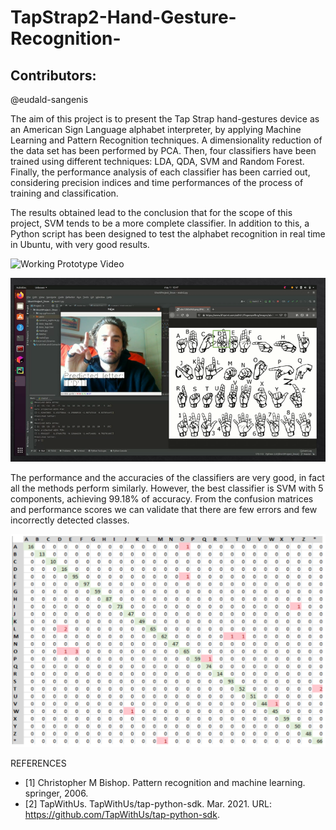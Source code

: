 # TapStrap2-Hand-Gesture-Recognition-
## Contributors:
@eudald-sangenis

The aim of this project is to present the Tap Strap hand-gestures device as an American Sign Language alphabet interpreter, by applying Machine Learning and Pattern Recognition techniques. A dimensionality reduction of the data set has been performed by PCA. Then, four classifiers have been trained using different techniques: LDA, QDA, SVM and Random Forest. Finally, the performance analysis of each classifier has been carried out, considering precision indices and time performances of the process of training and classification. 

The results obtained lead to the conclusion that for the scope of this project, SVM tends to be a more complete classifier. In addition to this, a Python script has been designed to test the alphabet recognition in real time in Ubuntu, with very good results.

![Working Prototype Video](https://vimeo.com/681846114)

![Working Prototype1](test.png)

The performance and the accuracies of the classifiers are very good, in fact all the methods perform similarly. However, the best classifier is SVM with 5 components, achieving 99.18% of accuracy. From the confusion matrices and performance scores we can validate that there are few errors and few incorrectly detected classes.

![Working Prototype1](Performance.png)

REFERENCES
- [1] Christopher M Bishop. Pattern recognition and machine learning. springer, 2006.
- [2] TapWithUs. TapWithUs/tap-python-sdk. Mar. 2021. URL: https://github.com/TapWithUs/tap-python-sdk.

